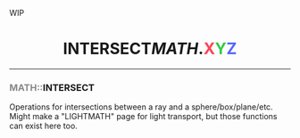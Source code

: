 WIP

<h1 align="center">INTERSECT<i>MATH</i>.<span style="color: #F45;">X</span><span style="color: #3C4;">Y</span><span style="color: #56F;">Z</span></h1>

-------

### <span style="color: #888;">MATH::</span>INTERSECT

Operations for intersections between a ray and a sphere/box/plane/etc.
Might make a "LIGHTMATH" page for light transport, but those functions can exist here too.